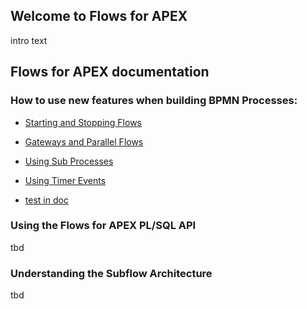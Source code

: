## Welcome to Flows for APEX

intro text

## Flows for APEX documentation

### How to use new features when building BPMN Processes:

- [Starting and Stopping Flows](StartingAndStoppingFlows.md)
- [Gateways and Parallel Flows](GatewaysAndParallelFlows.md)
- [Using Sub Processes](SubProcesses.md)
- [Using Timer Events](TimerEvents.md)

- [test in doc ](../doc/TimerEvents.md)

### Using the Flows for APEX PL/SQL API

tbd

### Understanding the Subflow Architecture

tbd
